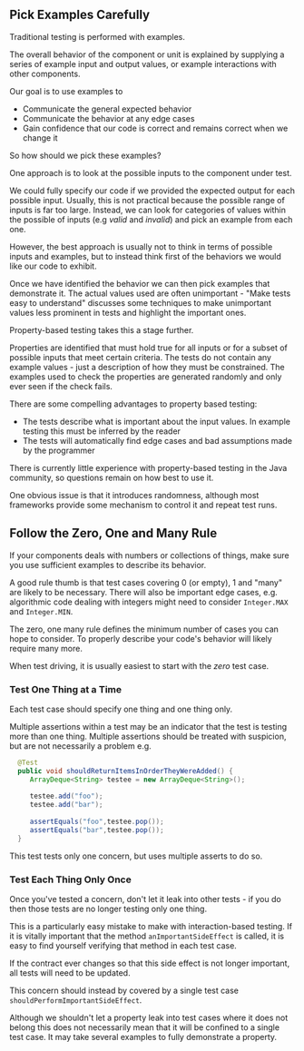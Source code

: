 ## Pick Examples Carefully 

Traditional testing is performed with examples.

The overall behavior of the component or unit is explained by supplying a series of example input and output values, or example interactions with other components.

Our goal is to use examples to

* Communicate the general expected behavior
* Communicate the behavior at any edge cases
* Gain confidence that our code is correct and remains correct when we change it

So how should we pick these examples?

One approach is to look at the possible inputs to the component under test. 

We could fully specify our code if we provided the expected output for each possible input. Usually, this is not practical because the possible range of inputs is far too large. Instead, we can look for categories of values within the possible of inputs (e.g *valid* and *invalid*) and pick an example from each one.

However, the best approach is usually not to think in terms of possible inputs and examples, but to instead think first of the behaviors we would like our code to exhibit.

Once we have identified the behavior we can then pick examples that demonstrate it. The actual values used are often unimportant - "Make tests easy to understand" discusses some techniques to make unimportant values less prominent in tests and highlight the important ones.

Property-based testing takes this a stage further. 

Properties are identified that must hold true for all inputs or for a subset of possible inputs that meet certain criteria. The tests do not contain any example values - just a description of how they must be constrained. The examples used to check the properties are generated randomly and only ever seen if the check fails.

There are some compelling advantages to property based testing:

* The tests describe what is important about the input values. In example testing this must be inferred by the reader
* The tests will automatically find edge cases and bad assumptions made by the programmer 

There is currently little experience with property-based testing in the Java community, so questions remain on how best to use it. 

One obvious issue is that it introduces randomness, although most frameworks provide some mechanism to control it and repeat test runs.

## Follow the Zero, One and Many Rule

If your components deals with numbers or collections of things, make sure you use sufficient examples to describe its behavior.

A good rule thumb is that test cases covering 0 (or empty), 1 and "many" are likely to be necessary. There will also be important edge cases, e.g. algorithmic code dealing with integers might need to consider `Integer.MAX` and `Integer.MIN`.

The zero, one many rule defines the minimum number of cases you can hope to consider. To properly describe your code's behavior will likely require many more.

When test driving, it is usually easiest to start with the *zero* test case.

### Test One Thing at a Time

Each test case should specify one thing and one thing only.

Multiple assertions within a test may be an indicator that the test is testing more than one thing. Multiple assertions should be treated with suspicion, but are not necessarily a problem e.g.

```java
  @Test
  public void shouldReturnItemsInOrderTheyWereAdded() {
     ArrayDeque<String> testee = new ArrayDeque<String>();
     
     testee.add("foo");
     testee.add("bar");
     
     assertEquals("foo",testee.pop());
     assertEquals("bar",testee.pop());     
  }
```

This test tests only one concern, but uses multiple asserts to do so.

### Test Each Thing Only Once

Once you've tested a concern, don't let it leak into other tests - if you do then those tests are no longer testing only one thing.

This is a particularly easy mistake to make with interaction-based testing. If it is vitally important that the method `anImportantSideEffect` is called, it is easy to find yourself verifying that method in each test case. 

If the contract ever changes so that this side effect is not longer important, all tests will need to be updated.

This concern should instead by covered by a single test case `shouldPerformImportantSideEffect`.

Although we shouldn't let a property leak into test cases where it does not belong this does not necessarily mean that it will be confined to a single test case. It may take several examples to fully demonstrate a property.

